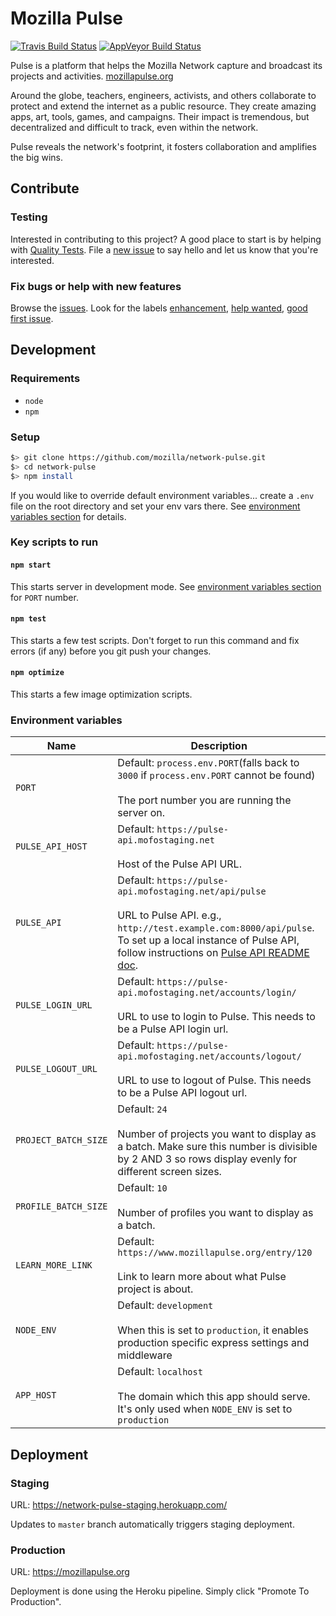 # Mozilla Pulse

[![Travis Build Status](https://travis-ci.org/mozilla/network-pulse.svg?branch=master)](https://travis-ci.org/mozilla/network-pulse) [![AppVeyor Build Status](https://ci.appveyor.com/api/projects/status/github/mozilla/network-pulse?svg=true)](https://ci.appveyor.com/project/mozillafoundation/network-pulse)

Pulse is a platform that helps the Mozilla Network capture and broadcast its projects and activities. [mozillapulse.org](https://www.mozillapulse.org/featured)

Around the globe, teachers, engineers, activists, and others collaborate to protect and extend the internet as a public resource. They create amazing apps, art, tools, games, and campaigns. Their impact is tremendous, but decentralized and difficult to track, even within the network.

Pulse reveals the network's footprint, it fosters collaboration and amplifies the big wins.

## Contribute

### Testing

Interested in contributing to this project? A good place to start is by helping with [Quality Tests](https://github.com/mozilla/network-pulse/wiki/Quality-Tests). File a [new issue](https://github.com/mozilla/network-pulse/issues) to say hello and let us know that you're interested.

### Fix bugs or help with new features

Browse the [issues](https://github.com/mozilla/network-pulse/issues). Look for the labels [enhancement](https://github.com/mozilla/network-pulse/labels/enhancement), [help wanted](https://github.com/mozilla/network-pulse/labels/help%20wanted), [good first issue](https://github.com/mozilla/network-pulse/labels/good%20first%20issue).

## Development

### Requirements

- `node`
- `npm`

### Setup

```bash
$> git clone https://github.com/mozilla/network-pulse.git
$> cd network-pulse
$> npm install
```

If you would like to override default environment variables... create a `.env` file on the root directory and set your env vars there. See [environment variables section](https://github.com/mozilla/network-pulse#environment-variables) for details.

### Key scripts to run

#### `npm start`
This starts server in development mode. See [environment variables section](https://github.com/mozilla/network-pulse#environment-variables) for `PORT` number.

#### `npm test`
This starts a few test scripts. Don't forget to run this command and fix errors (if any) before you git push your changes.

#### `npm optimize`
This starts a few image optimization scripts.

### Environment variables

   Name | Description
------------------|---------------------------------------------
`PORT` | Default: `process.env.PORT`(falls back to `3000` if `process.env.PORT` cannot be found)<br><br>The port number you are running the server on.
`PULSE_API_HOST` | Default: `https://pulse-api.mofostaging.net`<br><br>Host of the Pulse API URL.
`PULSE_API` | Default: `https://pulse-api.mofostaging.net/api/pulse`<br><br>URL to Pulse API. e.g., `http://test.example.com:8000/api/pulse`. <br>To set up a local instance of Pulse API, follow instructions on [Pulse API README doc](https://github.com/mozilla/network-pulse-api/blob/master/README.md).
`PULSE_LOGIN_URL` | Default: `https://pulse-api.mofostaging.net/accounts/login/`<br><br>URL to use to login to Pulse. This needs to be a Pulse API login url.
`PULSE_LOGOUT_URL` | Default: `https://pulse-api.mofostaging.net/accounts/logout/`<br><br>URL to use to logout of Pulse. This needs to be a Pulse API logout url.
`PROJECT_BATCH_SIZE`| Default: `24`<br><br>Number of projects you want to display as a batch. Make sure this number is divisible by 2 AND 3 so rows display evenly for different screen sizes.
`PROFILE_BATCH_SIZE`| Default: `10`<br><br>Number of profiles you want to display as a batch.
`LEARN_MORE_LINK` | Default: `https://www.mozillapulse.org/entry/120`<br><br>Link to learn more about what Pulse project is about.
`NODE_ENV` | Default: `development`<br><br>When this is set to `production`, it enables production specific express settings and middleware
`APP_HOST` | Default: `localhost`<br><br>The domain which this app should serve. It's only used when `NODE_ENV` is set to `production`
## Deployment

### Staging

URL: https://network-pulse-staging.herokuapp.com/

Updates to `master` branch automatically triggers staging deployment.

### Production

URL: https://mozillapulse.org

Deployment is done using the Heroku pipeline. Simply click "Promote To Production".
